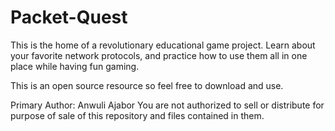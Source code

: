 # Packet-Quest

This is the home of a revolutionary educational game project.
Learn about your favorite network protocols, and practice how to use them all in one place while having fun gaming.

This is an open source resource so feel free to download and use.


Primary Author: Anwuli Ajabor
You are not authorized to sell or distribute for purpose of sale of this repository and files contained in them.
